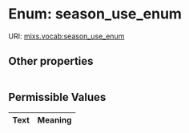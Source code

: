 
# Enum: season_use_enum




URI: [mixs.vocab:season_use_enum](https://w3id.org/mixs/vocab/season_use_enum)


## Other properties

|  |  |  |
| --- | --- | --- |

## Permissible Values

| Text | Meaning |
| :--- | --------: |

